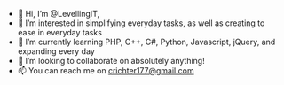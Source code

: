 - 👋 Hi, I’m @LevellingIT,
- 👀 I’m interested in simplifying everyday tasks, as well as creating to ease in everyday tasks
- 🌱 I’m currently learning PHP, C++, C#, Python, Javascript, jQuery, and expanding every day 
- 💞️ I’m looking to collaborate on absolutely anything!
- 📫 You can reach me on crichter177@gmail.com

<!---
LevellingIT/LevellingIT is a ✨ special ✨ repository because its `README.md` (this file) appears on your GitHub profile.
You can click the Preview link to take a look at your changes.
--->

